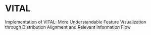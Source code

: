 # VITAL
Implementation of VITAL: More Understandable Feature Visualization through Distribution Alignment and Relevant Information Flow
